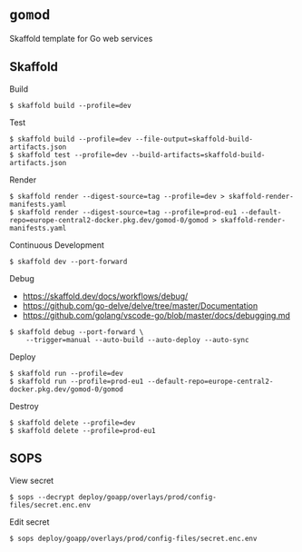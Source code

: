 # `gomod`

Skaffold template for Go web services

## Skaffold

Build

```shell
$ skaffold build --profile=dev
```

Test

```shell
$ skaffold build --profile=dev --file-output=skaffold-build-artifacts.json
$ skaffold test --profile=dev --build-artifacts=skaffold-build-artifacts.json
```

Render

```shell
$ skaffold render --digest-source=tag --profile=dev > skaffold-render-manifests.yaml
$ skaffold render --digest-source=tag --profile=prod-eu1 --default-repo=europe-central2-docker.pkg.dev/gomod-0/gomod > skaffold-render-manifests.yaml
```

Continuous Development

```shell
$ skaffold dev --port-forward
```

Debug

- https://skaffold.dev/docs/workflows/debug/
- https://github.com/go-delve/delve/tree/master/Documentation
- https://github.com/golang/vscode-go/blob/master/docs/debugging.md

```shell
$ skaffold debug --port-forward \
    --trigger=manual --auto-build --auto-deploy --auto-sync
```

Deploy

```shell
$ skaffold run --profile=dev
$ skaffold run --profile=prod-eu1 --default-repo=europe-central2-docker.pkg.dev/gomod-0/gomod
```

Destroy

```shell
$ skaffold delete --profile=dev
$ skaffold delete --profile=prod-eu1
```

## SOPS

View secret

```shell
$ sops --decrypt deploy/goapp/overlays/prod/config-files/secret.enc.env
```

Edit secret

```shell
$ sops deploy/goapp/overlays/prod/config-files/secret.enc.env
```
